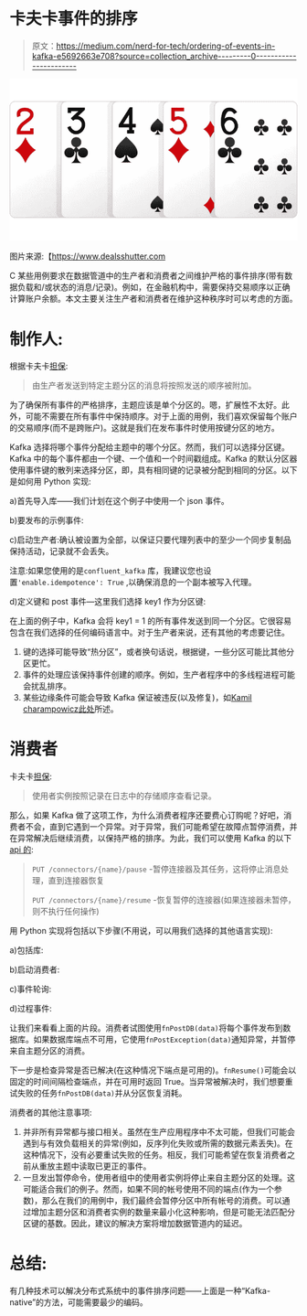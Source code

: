 # 卡夫卡事件的排序

> 原文：<https://medium.com/nerd-for-tech/ordering-of-events-in-kafka-e5692663e708?source=collection_archive---------0----------------------->

![](img/048492d604a94eb4d86805157300c636.png)

图片来源:【https://www.dealsshutter.com 

C 某些用例要求在数据管道中的生产者和消费者之间维护严格的事件排序(带有数据负载和/或状态的消息/记录)。例如，在金融机构中，需要保持交易顺序以正确计算账户余额。本文主要关注生产者和消费者在维护这种秩序时可以考虑的方面。

# **制作人:**

根据卡夫卡[担保](https://kafka.apache.org/documentation/#producerapi):

> 由生产者发送到特定主题分区的消息将按照发送的顺序被附加。

为了确保所有事件的严格排序，主题应该是单个分区的。嗯，扩展性不太好。此外，可能不需要在所有事件中保持顺序。对于上面的用例，我们喜欢保留每个账户的交易顺序(而不是跨账户)。这就是我们在发布事件时使用按键分区的地方。

Kafka 选择将哪个事件分配给主题中的哪个分区。然而，我们可以选择分区键。Kafka 中的每个事件都由一个键、一个值和一个时间戳组成。Kafka 的默认分区器使用事件键的散列来选择分区，即，具有相同键的记录被分配到相同的分区。以下是如何用 Python 实现:

a)首先导入库——我们计划在这个例子中使用一个 json 事件。

b)要发布的示例事件:

c)启动生产者:确认被设置为全部，以保证只要代理列表中的至少一个同步复制品保持活动，记录就不会丢失。

注意:如果您使用的是`confluent_kafka` 库，我建议您也设置`'enable.idempotence': True` ,以确保消息的一个副本被写入代理。

d)定义键和 post 事件—这里我们选择 key1 作为分区键:

在上面的例子中，Kafka 会将 key1 = 1 的所有事件发送到同一个分区。它很容易包含在我们选择的任何编码语言中。对于生产者来说，还有其他的考虑要记住。

1.  键的选择可能导致“热分区”，或者换句话说，根据键，一些分区可能比其他分区更忙。
2.  事件的处理应该保持事件创建的顺序。例如，生产者程序中的多线程进程可能会扰乱排序。
3.  某些边缘条件可能会导致 Kafka 保证被违反(以及修复)，如[Kamil charampowicz](https://medium.com/u/cb4c80dc21de?source=post_page-----e5692663e708--------------------------------)[此处](https://blog.softwaremill.com/does-kafka-really-guarantee-the-order-of-messages-3ca849fd19d2)所述。

# 消费者

卡夫卡[担保](https://kafka.apache.org/documentation/#producerapi):

> 使用者实例按照记录在日志中的存储顺序查看记录。

那么，如果 Kafka 做了这项工作，为什么消费者程序还要费心订购呢？好吧，消费者不会，直到它遇到一个异常。对于异常，我们可能希望在故障点暂停消费，并在异常解决后继续消费，以保持严格的排序。为此，我们可以使用 Kafka 的以下 [api 的](http://kafka.apache.org/documentation.html#theconsumer):

> `PUT /connectors/{name}/pause` -暂停连接器及其任务，这将停止消息处理，直到连接器恢复
> 
> `PUT /connectors/{name}/resume` -恢复暂停的连接器(如果连接器未暂停，则不执行任何操作)

用 Python 实现将包括以下步骤(不用说，可以用我们选择的其他语言实现):

a)包括库:

b)启动消费者:

c)事件轮询:

d)过程事件:

让我们来看看上面的片段。消费者试图使用`fnPostDB(data)`将每个事件发布到数据库。如果数据库端点不可用，它使用`fnPostException(data)`通知异常，并暂停来自主题分区的消费。

下一步是检查异常是否已解决(在这种情况下端点是可用的)。`fnResume()`可能会以固定的时间间隔检查端点，并在可用时返回 True。当异常被解决时，我们想要重试失败的任务`fnPostDB(data)`并从分区恢复消耗。

消费者的其他注意事项:

1.  并非所有异常都与接口相关。虽然在生产应用程序中不太可能，但我们可能会遇到与有效负载相关的异常(例如，反序列化失败或所需的数据元素丢失)。在这种情况下，没有必要重试失败的任务。相反，我们可能希望在恢复消费者之前从重放主题中读取已更正的事件。
2.  一旦发出暂停命令，使用者组中的使用者实例将停止来自主题分区的处理。这可能适合我们的例子。然而，如果不同的帐号使用不同的端点(作为一个参数)，那么在我们的用例中，我们最终会暂停分区中所有帐号的消费。可以通过增加主题分区和消费者实例的数量来最小化这种影响，但是可能无法匹配分区键的基数。因此，建议的解决方案将增加数据管道内的延迟。

# 总结:

有几种技术可以解决分布式系统中的事件排序问题——上面是一种“Kafka-native”的方法，可能需要最少的编码。
